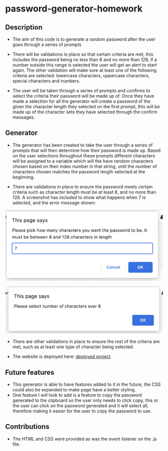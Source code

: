 # password-generator-homework

## Description
- The aim of this code is to generate a random password after the user goes through a series of prompts

- There will be validations in place so that certain criteria are met, this includes the password being no less than 8 and no more than 128, if a number outside this range is selected the user will get an alert to start again. The other validation will make sure at least one of the following criteria are selected: lowercase characters, uppercase characters, special characters and numbers.

- The user will be taken through a series of prompts and confirms to select the criteria their password will be made up of. Once they have made a selection for all the generator will create a password of the given the character length they selected on the first prompt, this will be made up of the character sets they have selected through the confirm messages.

## Generator
- The generator has been created to take the user through a series of prompts that will then determine how their password is made up. Based on the user selections throughout these prompts different characters will be assigned to a variable which will the have random characters chosen based on their index number in that string, until the number of characters chosen matches the password length selected at the beginning.

- There are validations in place to ensure the password meets certain criteria such as character length must be at least 8, and no more than 128. A screenshot has included to show what happens when 7 is selected, and the error message shown:

![Screenshot showing 7 selected for character length](./images/readme1.png)

![Screenshot showing alert if 7 chosen](./images/readme2.png)

- There are other validations in place to ensure the rest of the criteria are met, such as at least one type of character being selected.

- The website is deployed here: [deployed project](https://danlawrence91.github.io/password-generator-homework/)

## Future features
- This generator is able to have features added to it in the future, the CSS could also be expanded to make page have a better styling.
- One feature I will look to add is a feature to copy the password generated to the clipboard so the user only needs to click copy, this or the user can click on the password generated and it will select all, therefore making it easier for the user to copy the password to use.

## Contributions
- The HTML and CSS were provided as was the event listener on the .js file. 
